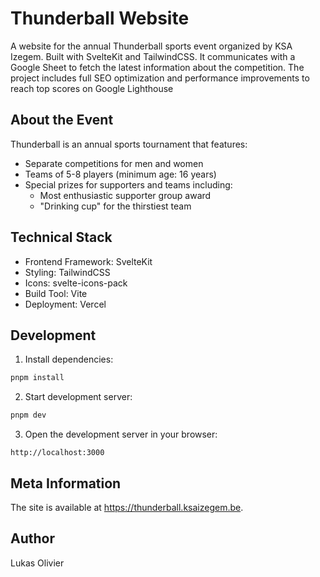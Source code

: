 # Thunderball Website

A website for the annual Thunderball sports event organized by KSA Izegem. Built with SvelteKit and TailwindCSS. It communicates with a Google Sheet to fetch the latest information about the competition. The project includes full SEO optimization and performance improvements to reach top scores on Google Lighthouse

## About the Event

Thunderball is an annual sports tournament that features:

- Separate competitions for men and women
- Teams of 5-8 players (minimum age: 16 years)
- Special prizes for supporters and teams including:
  - Most enthusiastic supporter group award
  - "Drinking cup" for the thirstiest team

## Technical Stack

- Frontend Framework: SvelteKit
- Styling: TailwindCSS
- Icons: svelte-icons-pack
- Build Tool: Vite
- Deployment: Vercel

## Development

1. Install dependencies:

```sh
pnpm install
```

2. Start development server:

```sh
pnpm dev
```

3. Open the development server in your browser:

```
http://localhost:3000
```

## Meta Information

The site is available at https://thunderball.ksaizegem.be.

## Author

Lukas Olivier

